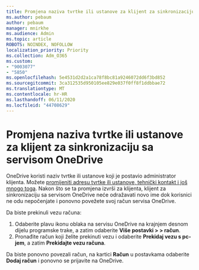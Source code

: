 ```yaml
---
title: Promjena naziva tvrtke ili ustanove za klijent za sinkronizaciju sa servisom OneDrive
ms.author: pebaum
author: pebaum
manager: mnirkhe
ms.audience: Admin
ms.topic: article
ROBOTS: NOINDEX, NOFOLLOW
localization_priority: Priority
ms.collection: Adm_O365
ms.custom:
- "9003077"
- "5850"
ms.openlocfilehash: 5e4531d2d2a1ca78f8bc81a9246072dd6f3bd852
ms.sourcegitcommit: 3ca312535d950105ee829e037f0ff8f1ddbbae72
ms.translationtype: MT
ms.contentlocale: hr-HR
ms.lasthandoff: 06/11/2020
ms.locfileid: "44708629"
---
```

# <a name="change-the-organization-name-for-the-onedrive-sync-client"></a>Promjena naziva tvrtke ili ustanove za klijent za sinkronizaciju sa servisom OneDrive

OneDrive koristi naziv tvrtke ili ustanove koji je postavio administrator klijenta.  Možete [promijeniti adresu tvrtke ili ustanove, tehnički kontakt i još mnogo toga](https://docs.microsoft.com/microsoft-365/admin/manage/change-address-contact-and-more). Nakon što se ta promjena izvrši za klijenta, klijent za sinkronizaciju sa servisom OneDrive neće odražavati novo ime dok korisnici ne odu nepočenjate i ponovno povežete svoj račun servisa OneDrive.

Da biste prekinuli vezu računa:

1. Odaberite plavu ikonu oblaka na servisu OneDrive na krajnjem desnom dijelu programske trake, a zatim odaberite **Više postavki > > račun**.
2. Pronađite račun koji želite prekinuti vezu i odaberite **Prekidaj vezu s pc-jem**, a zatim **Prekidajte vezu računa**.

Da biste ponovno povezali račun, na kartici **Račun** u postavkama odaberite **Dodaj račun** i ponovno se prijavite na OneDrive.